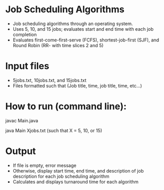 # Job Scheduling Algorithms

- Job scheduling algorithms through an operating system.
- Uses 5, 10, and 15 jobs; evaluates start and end time with each job completion
- Evaluates first-come-first-serve (FCFS), shortest-job-first (SJF), and Round Robin (RR- with time slices 2 and 5)

# Input files

- 5jobs.txt, 10jobs.txt, and 15jobs.txt
- Files formatted such that (Job title, time, job title, time, etc...)

# How to run (command line):

javac Main.java

java Main Xjobs.txt (such that X = 5, 10, or 15)

# Output

- If file is empty, error message
- Otherwise, display start time, end time, and description of job description for each job scheduling algorithm
- Calculates and displays turnaround time for each algorithm